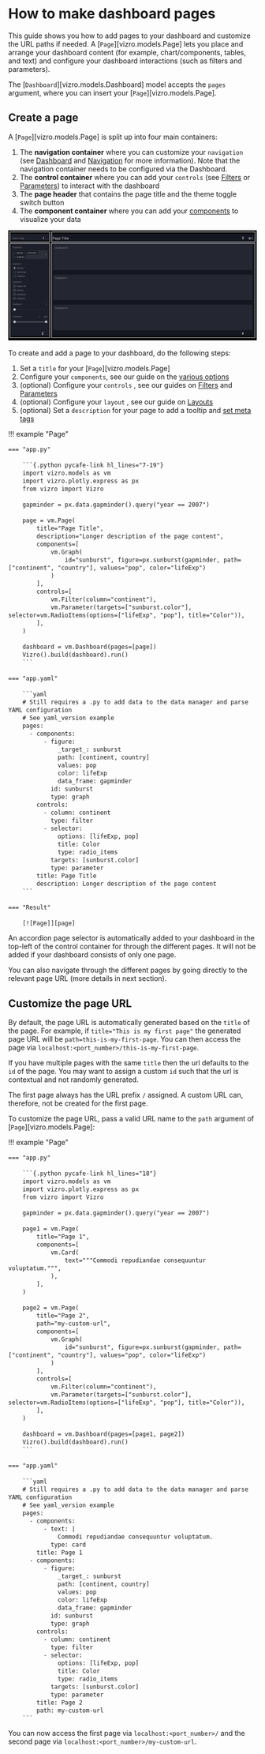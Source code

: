 # How to make dashboard pages

This guide shows you how to add pages to your dashboard and customize the URL paths if needed. A [`Page`][vizro.models.Page] lets you place and arrange your dashboard content (for example, chart/components, tables, and text) and configure your dashboard interactions (such as filters and parameters).

The [`Dashboard`][vizro.models.Dashboard] model accepts the `pages` argument, where you can insert your [`Page`][vizro.models.Page].

## Create a page

A [`Page`][vizro.models.Page] is split up into four main containers:

1. The **navigation container** where you can customize your `navigation` (see [Dashboard](dashboard.md) and [Navigation](navigation.md) for more information). Note that the navigation container needs to be configured via the Dashboard.
1. The **control container** where you can add your `controls` (see [Filters](filters.md) or [Parameters](parameters.md)) to interact with the dashboard
1. The **page header** that contains the page title and the theme toggle switch button
1. The **component container** where you can add your [components](components.md) to visualize your data

![Page Container](../../assets/user_guides/pages/page_containers.png)

To create and add a page to your dashboard, do the following steps:

1. Set a `title` for your [`Page`][vizro.models.Page]
1. Configure your `components`, see our guide on the [various options](components.md)
1. (optional) Configure your `controls` , see our guides on [Filters](filters.md) and [Parameters](parameters.md)
1. (optional) Configure your `layout` , see our guide on [Layouts](layouts.md)
1. (optional) Set a `description` for your page to add a tooltip and [set meta tags](dashboard.md#meta-tags-for-social-media)

!!! example "Page"

    === "app.py"

        ```{.python pycafe-link hl_lines="7-19"}
        import vizro.models as vm
        import vizro.plotly.express as px
        from vizro import Vizro

        gapminder = px.data.gapminder().query("year == 2007")

        page = vm.Page(
            title="Page Title",
            description="Longer description of the page content",
            components=[
                vm.Graph(
                    id="sunburst", figure=px.sunburst(gapminder, path=["continent", "country"], values="pop", color="lifeExp")
                )
            ],
            controls=[
                vm.Filter(column="continent"),
                vm.Parameter(targets=["sunburst.color"], selector=vm.RadioItems(options=["lifeExp", "pop"], title="Color")),
            ],
        )

        dashboard = vm.Dashboard(pages=[page])
        Vizro().build(dashboard).run()
        ```

    === "app.yaml"

        ```yaml
        # Still requires a .py to add data to the data manager and parse YAML configuration
        # See yaml_version example
        pages:
          - components:
              - figure:
                  _target_: sunburst
                  path: [continent, country]
                  values: pop
                  color: lifeExp
                  data_frame: gapminder
                id: sunburst
                type: graph
            controls:
              - column: continent
                type: filter
              - selector:
                  options: [lifeExp, pop]
                  title: Color
                  type: radio_items
                targets: [sunburst.color]
                type: parameter
            title: Page Title
            description: Longer description of the page content
        ```

    === "Result"

        [![Page]][page]

An accordion page selector is automatically added to your dashboard in the top-left of the control container for through the different pages. It will not be added if your dashboard consists of only one page.

You can also navigate through the different pages by going directly to the relevant page URL (more details in next section).

## Customize the page URL

By default, the page URL is automatically generated based on the `title` of the page. For example, if `title="This is my first page"` the generated page URL will be `path=this-is-my-first-page`. You can then access the page via `localhost:<port_number>/this-is-my-first-page`.

If you have multiple pages with the same `title` then the url defaults to the `id` of the page. You may want to assign a custom `id` such that the url is contextual and not randomly generated.

The first page always has the URL prefix `/` assigned. A custom URL can, therefore, not be created for the first page.

To customize the page URL, pass a valid URL name to the `path` argument of [`Page`][vizro.models.Page]:

!!! example "Page"

    === "app.py"

        ```{.python pycafe-link hl_lines="18"}
        import vizro.models as vm
        import vizro.plotly.express as px
        from vizro import Vizro

        gapminder = px.data.gapminder().query("year == 2007")

        page1 = vm.Page(
            title="Page 1",
            components=[
                vm.Card(
                    text="""Commodi repudiandae consequuntur voluptatum.""",
                ),
            ],
        )

        page2 = vm.Page(
            title="Page 2",
            path="my-custom-url",
            components=[
                vm.Graph(
                    id="sunburst", figure=px.sunburst(gapminder, path=["continent", "country"], values="pop", color="lifeExp")
                )
            ],
            controls=[
                vm.Filter(column="continent"),
                vm.Parameter(targets=["sunburst.color"], selector=vm.RadioItems(options=["lifeExp", "pop"], title="Color")),
            ],
        )

        dashboard = vm.Dashboard(pages=[page1, page2])
        Vizro().build(dashboard).run()
        ```

    === "app.yaml"

        ```yaml
        # Still requires a .py to add data to the data manager and parse YAML configuration
        # See yaml_version example
        pages:
          - components:
              - text: |
                  Commodi repudiandae consequuntur voluptatum.
                type: card
            title: Page 1
          - components:
              - figure:
                  _target_: sunburst
                  path: [continent, country]
                  values: pop
                  color: lifeExp
                  data_frame: gapminder
                id: sunburst
                type: graph
            controls:
              - column: continent
                type: filter
              - selector:
                  options: [lifeExp, pop]
                  title: Color
                  type: radio_items
                targets: [sunburst.color]
                type: parameter
            title: Page 2
            path: my-custom-url
        ```

You can now access the first page via `localhost:<port_number>/` and the second page via `localhost:<port_number>/my-custom-url`.

[page]: ../../assets/user_guides/pages/page_sunburst.png
